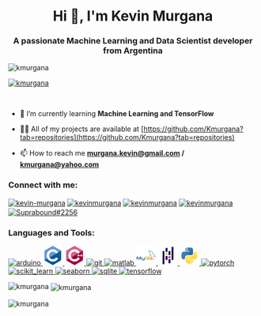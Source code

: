 <h1 align="center">Hi 👋, I'm Kevin Murgana</h1>
<h3 align="center">A passionate Machine Learning and Data Scientist developer from Argentina</h3>

<p align="left"> <img src="https://komarev.com/ghpvc/?username=kmurgana&label=Profile%20views&color=0e75b6&style=flat" alt="kmurgana" /> </p>

<p align="left"> <a href="https://github.com/ryo-ma/github-profile-trophy"><img src="https://github-profile-trophy.vercel.app/?username=kmurgana" alt="kmurgana" /></a> </p>

<p align="left"> <a href="https://twitter.com/" target="blank"><img src="https://img.shields.io/twitter/follow/?logo=twitter&style=for-the-badge" alt="" /></a> </p>

- 🌱 I’m currently learning **Machine Learning and TensorFlow**

- 👨‍💻 All of my projects are available at [https://github.com/Kmurgana?tab=repositories](https://github.com/Kmurgana?tab=repositories)

- 📫 How to reach me **murgana.kevin@gmail.com / kmurgana@yahoo.com**

<h3 align="left">Connect with me:</h3>
<p align="left">
<a href="https://linkedin.com/in/kevin-murgana" target="blank"><img align="center" src="https://raw.githubusercontent.com/rahuldkjain/github-profile-readme-generator/master/src/images/icons/Social/linked-in-alt.svg" alt="kevin-murgana" height="30" width="40" /></a>
<a href="https://kaggle.com/kevinmurgana" target="blank"><img align="center" src="https://raw.githubusercontent.com/rahuldkjain/github-profile-readme-generator/master/src/images/icons/Social/kaggle.svg" alt="kevinmurgana" height="30" width="40" /></a>
<a href="https://nuwe.io/users/murganakevin" target="blank"><img align="center" src="https://media-exp1.licdn.com/dms/image/C4E0BAQECrWgL-98d6g/company-logo_200_200/0/1649068660194?e=1663200000&v=beta&t=Hg2qNtIG9uX8T307Iusce1i5wYYV6hevv5IW8fmPDvk" alt="kevinmurgana" height="30" width="40" /></a>  
<a href="https://instagram.com/kevinmurgana" target="blank"><img align="center" src="https://raw.githubusercontent.com/rahuldkjain/github-profile-readme-generator/master/src/images/icons/Social/instagram.svg" alt="kevinmurgana" height="30" width="40" /></a>
<a href="https://discord.gg/Suprabound#2256" target="blank"><img align="center" src="https://raw.githubusercontent.com/rahuldkjain/github-profile-readme-generator/master/src/images/icons/Social/discord.svg" alt="Suprabound#2256" height="30" width="40" /></a>
</p>

<h3 align="left">Languages and Tools:</h3>
<p align="left"> <a href="https://www.arduino.cc/" target="_blank" rel="noreferrer"> <img src="https://cdn.worldvectorlogo.com/logos/arduino-1.svg" alt="arduino" width="40" height="40"/> </a> <a href="https://www.cprogramming.com/" target="_blank" rel="noreferrer"> <img src="https://raw.githubusercontent.com/devicons/devicon/master/icons/c/c-original.svg" alt="c" width="40" height="40"/> </a> <a href="https://www.w3schools.com/cpp/" target="_blank" rel="noreferrer"> <img src="https://raw.githubusercontent.com/devicons/devicon/master/icons/cplusplus/cplusplus-original.svg" alt="cplusplus" width="40" height="40"/> </a> <a href="https://git-scm.com/" target="_blank" rel="noreferrer"> <img src="https://www.vectorlogo.zone/logos/git-scm/git-scm-icon.svg" alt="git" width="40" height="40"/> </a> <a href="https://www.mathworks.com/" target="_blank" rel="noreferrer"> <img src="https://upload.wikimedia.org/wikipedia/commons/2/21/Matlab_Logo.png" alt="matlab" width="40" height="40"/> </a> <a href="https://www.mysql.com/" target="_blank" rel="noreferrer"> <img src="https://raw.githubusercontent.com/devicons/devicon/master/icons/mysql/mysql-original-wordmark.svg" alt="mysql" width="40" height="40"/> </a> <a href="https://pandas.pydata.org/" target="_blank" rel="noreferrer"> <img src="https://raw.githubusercontent.com/devicons/devicon/2ae2a900d2f041da66e950e4d48052658d850630/icons/pandas/pandas-original.svg" alt="pandas" width="40" height="40"/> </a> <a href="https://www.python.org" target="_blank" rel="noreferrer"> <img src="https://raw.githubusercontent.com/devicons/devicon/master/icons/python/python-original.svg" alt="python" width="40" height="40"/> </a> <a href="https://pytorch.org/" target="_blank" rel="noreferrer"> <img src="https://www.vectorlogo.zone/logos/pytorch/pytorch-icon.svg" alt="pytorch" width="40" height="40"/> </a> <a href="https://scikit-learn.org/" target="_blank" rel="noreferrer"> <img src="https://upload.wikimedia.org/wikipedia/commons/0/05/Scikit_learn_logo_small.svg" alt="scikit_learn" width="40" height="40"/> </a> <a href="https://seaborn.pydata.org/" target="_blank" rel="noreferrer"> <img src="https://seaborn.pydata.org/_images/logo-mark-lightbg.svg" alt="seaborn" width="40" height="40"/> </a> <a href="https://www.sqlite.org/" target="_blank" rel="noreferrer"> <img src="https://www.vectorlogo.zone/logos/sqlite/sqlite-icon.svg" alt="sqlite" width="40" height="40"/> </a> <a href="https://www.tensorflow.org" target="_blank" rel="noreferrer"> <img src="https://www.vectorlogo.zone/logos/tensorflow/tensorflow-icon.svg" alt="tensorflow" width="40" height="40"/> </a> </p>

<p><img align="left" src="https://github-readme-stats.vercel.app/api/top-langs?username=kmurgana&show_icons=true&locale=en&layout=compact" alt="kmurgana" /></p>

<p>&nbsp;<img align="center" src="https://github-readme-stats.vercel.app/api?username=kmurgana&show_icons=true&locale=en" alt="kmurgana" /></p>

<p><img align="center" src="https://github-readme-streak-stats.herokuapp.com/?user=kmurgana&" alt="kmurgana" /></p>
